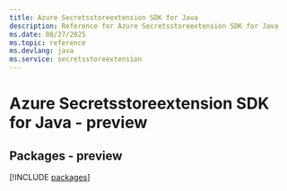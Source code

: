 ```yaml
---
title: Azure Secretsstoreextension SDK for Java
description: Reference for Azure Secretsstoreextension SDK for Java
ms.date: 08/27/2025
ms.topic: reference
ms.devlang: java
ms.service: secretsstoreextension
---
```

# Azure Secretsstoreextension SDK for Java - preview
## Packages - preview
[!INCLUDE [packages](secretsstoreextension-index.md)]